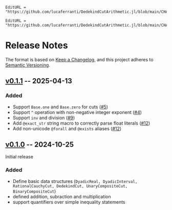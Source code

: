 ```@meta
EditURL = "https://github.com/lucaferranti/DedekindCutArithmetic.jl/blob/main/CHANGELOG.md"
```

```@meta
EditURL = "https://github.com/lucaferranti/DedekindCutArithmetic.jl/blob/main/CHANGELOG.md"
```

# Release Notes

The format is based on [Keep a Changelog](https://keepachangelog.com/en/1.0.0/), and this project adheres to [Semantic Versioning](https://semver.org/spec/v2.0.0.html).

## [v0.1.1](https://github.com/lucaferranti/DedekindCutArithmetic.jl/releases/tag/v0.1.1) -- 2025-04-13

### Added

- Support `Base.one` and `Base.zero` for cuts ([#5](https://github.com/lucaferranti/DedekindCutArithmetic.jl/issues/5))
- Support `^` operation with non-negative integer exponent ([#4](https://github.com/lucaferranti/DedekindCutArithmetic.jl/issues/4))
- Support `inv` and division ([#9](https://github.com/lucaferranti/DedekindCutArithmetic.jl/issues/9))
- Add `@exact_str` string macro to correctly parse float literals ([#12](https://github.com/lucaferranti/DedekindCutArithmetic.jl/issues/12))
- Add non-unicode `@forall` and `@exists` aliases ([#12](https://github.com/lucaferranti/DedekindCutArithmetic.jl/issues/12))

## [v0.1.0](https://github.com/lucaferranti/DedekindCutArithmetic.jl/releases/tag/v0.1.0) -- 2024-10-25

Initial release

### Added

- Define basic data structures (`DyadicReal, DyadicInterval, RationalCauchyCut, DedekindCut, UnaryCompositeCut, BinaryCompositeCut`)
- defined addition, subraction and multiplication
- support quantifiers over simple inequality statements
